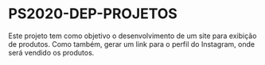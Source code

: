 # PS2020-DEP-PROJETOS

Este projeto tem como objetivo o desenvolvimento de um site para exibição de produtos. Como também, gerar um link para o perfil do Instagram, onde será vendido os produtos.